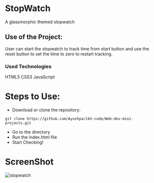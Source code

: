 #  StopWatch 

A glassmorphic themed stopwatch 


## Use of the Project:
User can start the stopwatch to track time from start button and use the reset button to set the time to zero to restart tracking.

### Used Technologies
HTML5
CSS3
JavaScript

# Steps to Use:
- Download or clone the repository:

```git clone https://github.com/Ayushparikh-code/Web-dev-mini-projects.git```

- Go to the directory   
- Run the index.html file     
- Start Checking!


# ScreenShot

![stopwatch](./screenshot.png)